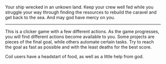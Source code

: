 Your ship wrecked in an unkown land. Keep your crew well fed while you struggle your way through finding the resources to rebuild the caravel and get back to the sea. And may god have mercy on you.

-------

This is a clicker game with a few different actions. As the game progresses, you will find different actions become available to you. Some projects are pieces of the final goal, while others automate certain tasks. Try to reach the goal as fast as possible and with the least deaths for the best score.

Coil users have a headstart of food, as well as a little help from god.